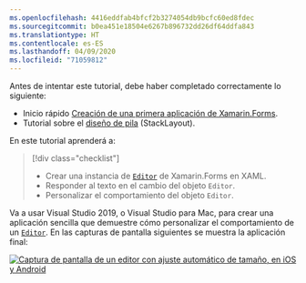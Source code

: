 ```yaml
---
ms.openlocfilehash: 4416eddfab4bfcf2b3274054db9bcfc60ed8fdec
ms.sourcegitcommit: b0ea451e18504e6267b896732dd26df64ddfa843
ms.translationtype: HT
ms.contentlocale: es-ES
ms.lasthandoff: 04/09/2020
ms.locfileid: "71059812"
---
```

Antes de intentar este tutorial, debe haber completado correctamente lo siguiente:

- Inicio rápido [Creación de una primera aplicación de Xamarin.Forms](~/get-started/first-app/index.md).
- Tutorial sobre el [diseño de pila](~/get-started/tutorials/stacklayout/index.yml) (StackLayout).

En este tutorial aprenderá a:

> [!div class="checklist"]
>
> - Crear una instancia de [`Editor`](xref:Xamarin.Forms.Editor) de Xamarin.Forms en XAML.
> - Responder al texto en el cambio del objeto `Editor`.
> - Personalizar el comportamiento del objeto `Editor`.

Va a usar Visual Studio 2019, o Visual Studio para Mac, para crear una aplicación sencilla que demuestre cómo personalizar el comportamiento de un [`Editor`](xref:Xamarin.Forms.Editor). En las capturas de pantalla siguientes se muestra la aplicación final:

[![Captura de pantalla de un editor con ajuste automático de tamaño, en iOS y Android](../images/customize-behavior.png "Editor con ajuste automático de tamaño")](../images/customize-behavior-large.png#lightbox "Editor con ajuste automático de tamaño")
